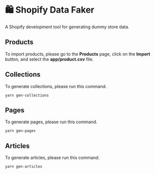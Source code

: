 # 🛍 Shopify Data Faker

A Shopify development tool for generating dummy store data.

## Products

To import products, please go to the **Products** page, click on the **Import** button, and select the **app/product.csv** file.

## Collections

To generate collections, please run this command.

```
yarn gen-collections
```

## Pages

To generate pages, please run this command.

```
yarn gen-pages
```

## Articles

To generate articles, please run this command.

```
yarn gen-articles
```
